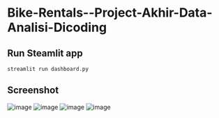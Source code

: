 # Bike-Rentals--Project-Akhir-Data-Analisi-Dicoding

## Run Steamlit app
`streamlit run dashboard.py`

## Screenshot
![image]('img/foto1.png')
![image]('img/foto2.png')
![image]('img/foto3.png')
![image]('img/foto4.png')


